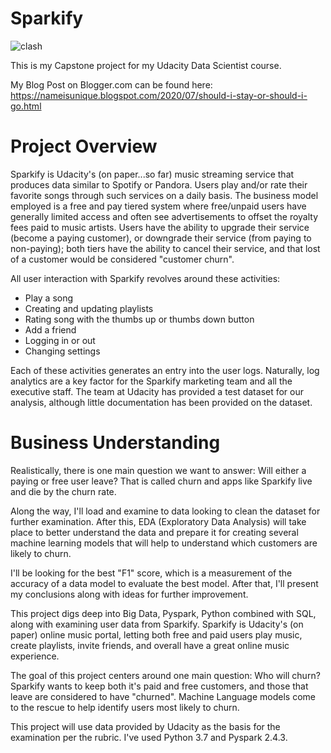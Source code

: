 # Sparkify

![clash](https://user-images.githubusercontent.com/65500578/88697644-86195600-d0ca-11ea-93b5-896d8c3a38e5.jpg)

This is my Capstone project for my Udacity Data Scientist course.

My Blog Post on Blogger.com can be found here: https://nameisunique.blogspot.com/2020/07/should-i-stay-or-should-i-go.html

# Project Overview

Sparkify is Udacity's (on paper...so far) music streaming service that produces data similar to Spotify or Pandora. Users play and/or rate their favorite songs through such services on a daily basis. The business model employed is a free and pay tiered system where free/unpaid users have generally limited access and often see advertisements to offset the royalty fees paid to music artists. Users have the ability to upgrade their service (become a paying customer), or downgrade their service (from paying to non-paying); both tiers have the ability to cancel their service, and that lost of a customer would be considered "customer churn".

All user interaction with Sparkify revolves around these activities:

* Play a song
* Creating and updating playlists
* Rating song with the thumbs up or thumbs down button
* Add a friend
* Logging in or out
* Changing settings

Each of these activities generates an entry into the user logs. Naturally, log analytics are a key factor for the Sparkify marketing team and all the executive staff. The team at Udacity has provided a test dataset for our analysis, although little documentation has been provided on the dataset.

# Business Understanding

Realistically, there is one main question we want to answer: Will either a paying or free user leave? That is called churn and apps like Sparkify live and die by the churn rate.


Along the way, I'll load and examine to data looking to clean the dataset for further examination. After this, EDA (Exploratory Data Analysis) will take place to better understand the data and prepare it for creating several machine learning models that will help to understand which customers are likely to churn.

I'll be looking for the best "F1" score, which is a measurement of the accuracy of a data model to evaluate the best model. After that, I'll present my conclusions along with ideas for further improvement.

This project digs deep into Big Data, Pyspark, Python combined with SQL, along with examining user data from Sparkify. Sparkify is Udacity's (on paper) online music portal, letting both free and paid users play music, create playlists, invite friends, and overall have a great online music experience.

The goal of this project centers around one main question: Who will churn? Sparkify wants to keep both it's paid and free customers, and those that leave are considered to have "churned". Machine Language models come to the rescue to help identify users most likely to churn.

This project will use data provided by Udacity as the basis for the examination per the rubric. I've used Python 3.7 and Pyspark 2.4.3. 
